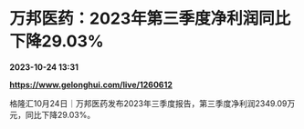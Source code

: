 # 万邦医药：2023年第三季度净利润同比下降29.03%

**2023-10-24 13:31**

**https://www.gelonghui.com/live/1260612**

格隆汇10月24日｜万邦医药发布2023年三季度报告，第三季度净利润2349.09万元，同比下降29.03%。